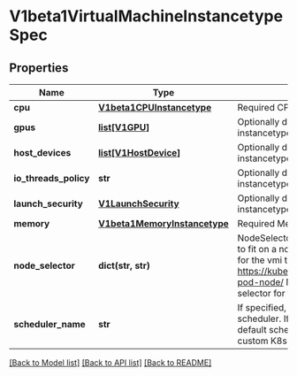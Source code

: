 # V1beta1VirtualMachineInstancetypeSpec

## Properties
Name | Type | Description | Notes
------------ | ------------- | ------------- | -------------
**cpu** | [**V1beta1CPUInstancetype**](V1beta1CPUInstancetype.md) | Required CPU related attributes of the instancetype. | 
**gpus** | [**list[V1GPU]**](V1GPU.md) | Optionally defines any GPU devices associated with the instancetype. | [optional] 
**host_devices** | [**list[V1HostDevice]**](V1HostDevice.md) | Optionally defines any HostDevices associated with the instancetype. | [optional] 
**io_threads_policy** | **str** | Optionally defines the IOThreadsPolicy to be used by the instancetype. | [optional] 
**launch_security** | [**V1LaunchSecurity**](V1LaunchSecurity.md) | Optionally defines the LaunchSecurity to be used by the instancetype. | [optional] 
**memory** | [**V1beta1MemoryInstancetype**](V1beta1MemoryInstancetype.md) | Required Memory related attributes of the instancetype. | 
**node_selector** | **dict(str, str)** | NodeSelector is a selector which must be true for the vmi to fit on a node. Selector which must match a node&#39;s labels for the vmi to be scheduled on that node. More info: https://kubernetes.io/docs/concepts/configuration/assign-pod-node/  NodeSelector is the name of the custom node selector for the instancetype. | [optional] 
**scheduler_name** | **str** | If specified, the VMI will be dispatched by specified scheduler. If not specified, the VMI will be dispatched by default scheduler.  SchedulerName is the name of the custom K8s scheduler for the instancetype. | [optional] 

[[Back to Model list]](../README.md#documentation-for-models) [[Back to API list]](../README.md#documentation-for-api-endpoints) [[Back to README]](../README.md)


